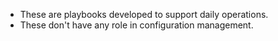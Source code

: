 - These are playbooks developed to support daily operations.
- These don't have any role in configuration management.


